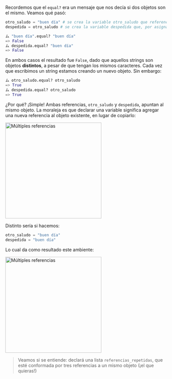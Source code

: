 
Recordemos que el `equal?` era un mensaje que nos decía si dos objetos son el mismo. Veamos qué pasó:

```python
otro_saludo = "buen día" # se crea la variable otro_saludo que referencia al objeto "buen día"
despedida = otro_saludo # se crea la variable despedida que, por asignarle la referencia otro_saludo, apunta al mismo objeto
```

```python
ム "buen día".equal? "buen día"
=> False
ム despedida.equal? "buen día"
=> False
```

En ambos casos el resultado fue `False`, dado que aquellos strings son objetos **distintos**, a pesar de que tengan los mismos caracteres. Cada vez que escribimos un string estamos creando un nuevo objeto. Sin embargo:

```python
ム otro_saludo.equal? otro_saludo
=> True
ム despedida.equal? otro_saludo
=> True
```

¿Por qué? ¡Simple! Ambas referencias, `otro_saludo` y `despedida`, apuntan al mismo objeto. La moraleja es que declarar una variable significa agregar una nueva referencia al objeto existente, en lugar de copiarlo:

<img src="https://raw.githubusercontent.com/MumukiProject/mumuki-guia-python-referencias/master/images/saludos1.png" alt="Múltiples referencias" width="300" height="auto">

Distinto sería si hacemos:

```python
otro_saludo = "buen día"
despedida = "buen día"
```

Lo cual da como resultado este ambiente:

<img src="https://raw.githubusercontent.com/MumukiProject/mumuki-guia-python-referencias/master/images/saludos2.png" alt="Múltiples referencias" width="300" height="auto">


> Veamos si se entiende: declará una lista `referencias_repetidas`, que esté conformada por tres referencias a un mismo objeto (¡el que quieras!)
